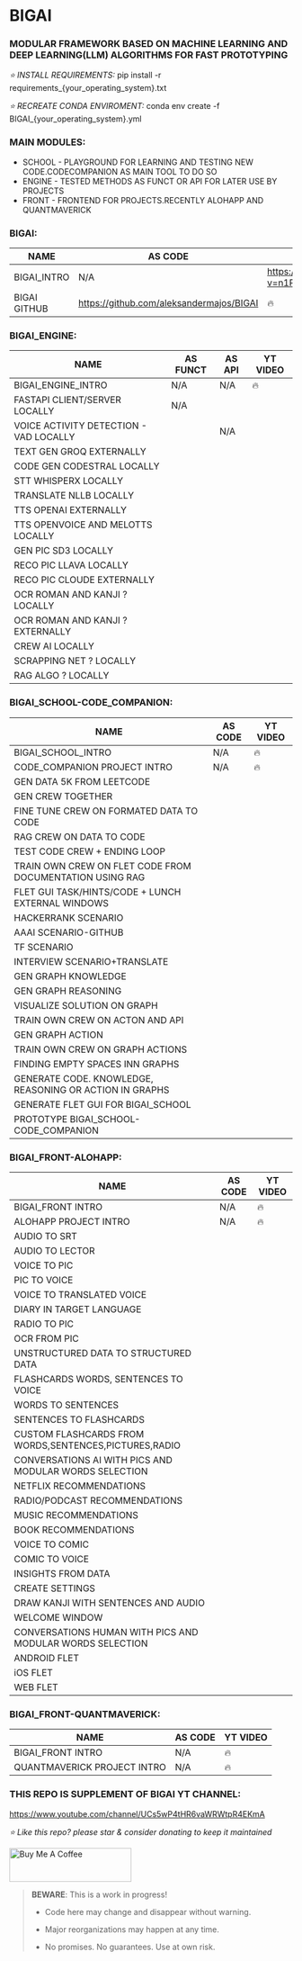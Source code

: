 # BIGAI
### MODULAR FRAMEWORK BASED ON MACHINE LEARNING AND DEEP LEARNING(LLM) ALGORITHMS FOR FAST PROTOTYPING

*⭐️ INSTALL REQUIREMENTS:*
pip install -r requirements_{your_operating_system}.txt

*⭐️ RECREATE CONDA ENVIROMENT:*
conda env create -f BIGAI_{your_operating_system}.yml


### MAIN MODULES:
* SCHOOL - PLAYGROUND FOR LEARNING AND TESTING NEW CODE.CODECOMPANION AS MAIN TOOL TO DO SO
* ENGINE - TESTED METHODS AS FUNCT OR API FOR LATER USE BY PROJECTS
* FRONT - FRONTEND FOR PROJECTS.RECENTLY ALOHAPP AND QUANTMAVERICK

### BIGAI:
| NAME         | AS CODE                                  | YT VIDEO                                                     |
|--------------|------------------------------------------|--------------------------------------------------------------|
| BIGAI_INTRO  | N/A                                      | https://www.youtube.com/watch?v=n1PFJsCFyZs&ab_channel=BIGAI |
| BIGAI GITHUB | https://github.com/aleksandermajos/BIGAI |  🔥                                                            |

### BIGAI_ENGINE:
| NAME                                   | AS FUNCT | AS API | YT VIDEO |
|----------------------------------------|----------|--------|----------|
| BIGAI_ENGINE_INTRO                     | N/A      | N/A    |    🔥    |
| FASTAPI CLIENT/SERVER LOCALLY          | N/A      |        |          |
| VOICE ACTIVITY DETECTION - VAD LOCALLY |          | N/A    |          |
| TEXT GEN GROQ EXTERNALLY               |          |        |          |
| CODE GEN CODESTRAL LOCALLY             |          |        |          |
| STT WHISPERX LOCALLY                   |          |        |          |
| TRANSLATE NLLB LOCALLY                 |          |        |          |
| TTS OPENAI EXTERNALLY                  |          |        |          |
| TTS OPENVOICE AND MELOTTS LOCALLY      |          |        |          |
| GEN PIC SD3 LOCALLY                    |          |        |          |
| RECO PIC LLAVA LOCALLY                 |          |        |          |
| RECO PIC CLOUDE EXTERNALLY             |          |        |          |
| OCR ROMAN AND KANJI ? LOCALLY          |          |        |          |
| OCR ROMAN AND KANJI ? EXTERNALLY       |          |        |          |
| CREW AI LOCALLY                        |          |        |          |
| SCRAPPING NET ? LOCALLY                |          |        |          |
| RAG ALGO ? LOCALLY                     |          |        |          |

### BIGAI_SCHOOL-CODE_COMPANION:
| NAME                                                     | AS CODE | YT VIDEO |
|----------------------------------------------------------|---------|----------|
| BIGAI_SCHOOL_INTRO                                       | N/A     | 🔥       |
| CODE_COMPANION PROJECT INTRO                             | N/A     | 🔥       |
| GEN DATA 5K FROM LEETCODE                                |         |          |
| GEN CREW TOGETHER                                        |         |          |
| FINE TUNE CREW ON FORMATED DATA TO CODE                  |         |          |
| RAG CREW ON DATA TO CODE                                 |         |          |
| TEST CODE CREW + ENDING LOOP                             |         |          |
| TRAIN OWN CREW ON FLET CODE FROM DOCUMENTATION USING RAG |         |          |
| FLET GUI TASK/HINTS/CODE + LUNCH EXTERNAL WINDOWS        |         |          |
| HACKERRANK SCENARIO                                      |         |          |
| AAAI SCENARIO-GITHUB                                     |         |          |
| TF SCENARIO                                              |         |          |
| INTERVIEW SCENARIO+TRANSLATE                             |         |          |
| GEN GRAPH KNOWLEDGE                                      |         |          |
| GEN GRAPH REASONING                                      |         |          |
| VISUALIZE SOLUTION ON GRAPH                              |         |          |
| TRAIN OWN CREW ON ACTON AND API                          |         |          |
| GEN GRAPH ACTION                                         |         |          |
| TRAIN OWN CREW ON GRAPH ACTIONS                          |         |          |
| FINDING EMPTY SPACES INN GRAPHS                          |         |          |
| GENERATE CODE. KNOWLEDGE, REASONING OR ACTION IN GRAPHS  |         |          |
| GENERATE FLET GUI FOR BIGAI_SCHOOL                       |         |          |
| PROTOTYPE BIGAI_SCHOOL-CODE_COMPANION                    |         |          |


### BIGAI_FRONT-ALOHAPP:
| NAME                                                      | AS CODE | YT VIDEO |
|-----------------------------------------------------------|---------|----------|
| BIGAI_FRONT INTRO                                         | N/A     | 🔥       |
| ALOHAPP PROJECT INTRO                                     | N/A     | 🔥       |
| AUDIO TO SRT                                              |         |          |
| AUDIO TO LECTOR                                           |         |          |
| VOICE TO PIC                                              |         |          |
| PIC TO VOICE                                              |         |          |
| VOICE TO TRANSLATED VOICE                                 |         |          |
| DIARY IN TARGET LANGUAGE                                  |         |          |
| RADIO TO PIC                                              |         |          |
| OCR FROM PIC                                              |         |          |
| UNSTRUCTURED DATA TO STRUCTURED DATA                      |         |          |
| FLASHCARDS WORDS, SENTENCES TO VOICE                      |         |          |
| WORDS TO SENTENCES                                        |         |          |
| SENTENCES TO FLASHCARDS                                   |         |          |
| CUSTOM FLASHCARDS FROM WORDS,SENTENCES,PICTURES,RADIO     |         |          |
| CONVERSATIONS AI WITH PICS AND MODULAR WORDS SELECTION    |         |          |
| NETFLIX RECOMMENDATIONS                                   |         |          |
| RADIO/PODCAST RECOMMENDATIONS                             |         |          |
| MUSIC RECOMMENDATIONS                                     |         |          |
| BOOK RECOMMENDATIONS                                      |         |          |
| VOICE TO COMIC                                            |         |          |
| COMIC TO VOICE                                            |         |          |
| INSIGHTS FROM DATA                                        |         |          |
| CREATE SETTINGS                                           |         |          |
| DRAW KANJI WITH SENTENCES AND AUDIO                       |         |          |
| WELCOME WINDOW                                            |         |          |
| CONVERSATIONS HUMAN WITH PICS AND MODULAR WORDS SELECTION |         |          |
| ANDROID FLET                                              |         |          |
| iOS FLET                                                  |         |          |
| WEB FLET                                                  |         |          |

### BIGAI_FRONT-QUANTMAVERICK:
| NAME                        | AS CODE | YT VIDEO |
|-----------------------------|---------|----------|
| BIGAI_FRONT INTRO           | N/A     | 🔥       |
| QUANTMAVERICK PROJECT INTRO | N/A     | 🔥       |




### THIS REPO IS SUPPLEMENT OF BIGAI YT CHANNEL:

https://www.youtube.com/channel/UCs5wP4tHR6vaWRWtpR4EKmA

*⭐️ Like this repo? please star & consider donating to keep it maintained*

<a href="https://www.buymeacoffee.com/aleksanderu" target="_blank"><img src="https://cdn.buymeacoffee.com/buttons/v2/default-yellow.png" alt="Buy Me A Coffee" style="height: 60px !important;width: 217px !important;" ></a>



> **BEWARE**: This is a work in progress!
>
> * Code here may change and disappear without warning.
>
> * Major reorganizations may happen at any time.
>
> * No promises. No guarantees. Use at own risk.




